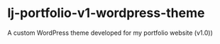 # lj-portfolio-v1-wordpress-theme
 A custom WordPress theme developed for my portfolio website (v1.0))
